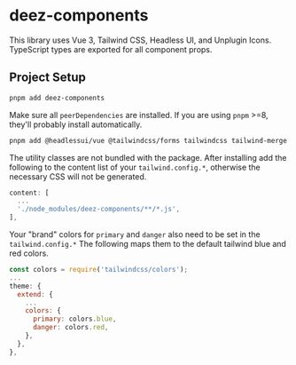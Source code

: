 # deez-components

This library uses Vue 3, Tailwind CSS, Headless UI, and Unplugin Icons.
TypeScript types are exported for all component props.

## Project Setup

```sh
pnpm add deez-components
```

Make sure all `peerDependencies` are installed. If you are using `pnpm` >=8, they'll probably install automatically.

```sh
pnpm add @headlessui/vue @tailwindcss/forms tailwindcss tailwind-merge vue vue-router
```

The utility classes are not bundled with the package. After installing add the following to the content list of your `tailwind.config.*`, otherwise the necessary CSS will not be generated.

```js
content: [
  ...
  './node_modules/deez-components/**/*.js',
],
```

Your "brand" colors for `primary` and `danger` also need to be set in the `tailwind.config.*`
The following maps them to the default tailwind blue and red colors.

```js
const colors = require('tailwindcss/colors');
...
theme: {
  extend: {
    ...
    colors: {
      primary: colors.blue,
      danger: colors.red,
    },
  },
},
```

